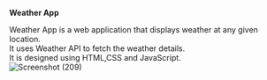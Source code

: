 **Weather App**
	
Weather App is a web application that displays weather at any given location.<br/>
It uses Weather API to fetch the weather details.<br/>
It is designed using HTML,CSS and JavaScript.<br/>
![Screenshot (209)](https://user-images.githubusercontent.com/92816538/176440727-38cb76bd-99a2-4631-aa65-98ae91ba7af3.png)
